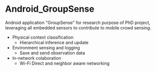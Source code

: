 # Android_GroupSense
Android application "GroupSense" for research purpose of PhD project, leveraging all embedded sensors to contribute to mobile crowd sensing.

* Physical context classification
  + Hierarchical inference and update
* Environment sensing and logging
  + Save and send observation data
* In-network colaboration
  + Wi-Fi Direct and neighbor aware networking
